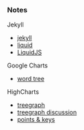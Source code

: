 <br>

### Notes

Jekyll
* [jekyll](https://jekyllrb.com)
* [liquid](https://shopify.github.io/liquid/)
* [LiquidJS](https://liquidjs.com/index.html)

Google Charts
* [word tree](https://developers.google.com/chart/interactive/docs/gallery/wordtree)

HighCharts
* [treegraph](https://www.highcharts.com/demo/highcharts/treegraph-inverted)
* [treegraph discussion](https://www.highcharts.com/docs/chart-and-series-types/treegraph-chart)
* [points & keys](https://jsfiddle.net/gh/get/library/pure/highcharts/highcharts/tree/master/samples/highcharts/series/data-keys/)

<br>
<br>

<br>
<br>

<br>
<br>

<br>
<br>
